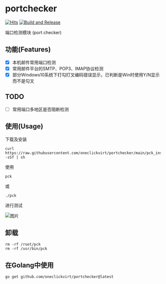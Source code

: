 # portchecker

[![Hits](https://hits.seeyoufarm.com/api/count/incr/badge.svg?url=https%3A%2F%2Fgithub.com%2Foneclickvirt%2Fportchecker&count_bg=%2323E01C&title_bg=%23555555&icon=sonarcloud.svg&icon_color=%23E7E7E7&title=hits&edge_flat=false)](https://hits.seeyoufarm.com) [![Build and Release](https://github.com/oneclickvirt/portchecker/actions/workflows/main.yaml/badge.svg)](https://github.com/oneclickvirt/portchecker/actions/workflows/main.yaml)

端口检测模块 (port checker)

## 功能(Features)

- [x] 本机邮件常用端口检测
- [x] 常用邮件平台的SMTP、POP3、IMAP协议检测
- [x] 部分Windows10系统下打勾打叉编码错误显示，已判断是Win时使用Y/N显示而不是勾叉

## TODO

- [ ] 常用端口多地区是否阻断检测 

## 使用(Usage)

下载及安装

```
curl https://raw.githubusercontent.com/oneclickvirt/portchecker/main/pck_install.sh -sSf | sh
```

使用

```
pck
```

或

```
./pck
```

进行测试

![图片](https://github.com/oneclickvirt/portchecker/assets/103393591/666f231b-09ba-4c3f-8cf9-c30f43365ddf)


## 卸载

```
rm -rf /root/pck
rm -rf /usr/bin/pck
```

## 在Golang中使用

```
go get github.com/oneclickvirt/portchecker@latest
```
